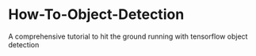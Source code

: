 # How-To-Object-Detection
A comprehensive tutorial to hit the ground running with tensorflow object detection
